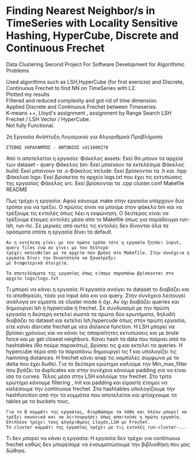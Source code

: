 # Finding Nearest Neighbor/s in TimeSeries with Locality Sensitive Hashing, HyperCube, Discrete and Continuous Frechet

Data Clustering Second Project For Software Development for Algorithmic Problems<br />


Used algorithms such as LSH,HyperCube (for first exersize) and Discrete, Continuous Frechet to find NN on TimeSeries with L2.<br />
Plotted my results<br />
Filtered and reduced complexity and got rid of time dimension.<br />
Applied Discrete and Continuous Frechet between Timeseries.<br />
K-means ++, Lloyd's assignment , assignment by Range Search LSH Frechet / LSH Vector / HyperCube.<br />
Not fully Functional.<br />









2η Εργασία Ανάπτυξη Λογισμικού για Αλγοριθμικά Προβλήματα 

	ΣΤΕΒΗΣ ΧΑΡΑΛΑΜΠΟΣ - ΑΝΤΩΝΙΟΣ sdi1600278
	
Από τι αποτελείται η εργασία:
	Φάκελος assets:	Εκεί θα μπουν τα αρχεία των dataset - query
	Φάκελος bin:		Εκεί μπαίνουν τα εκτελέσιμα
	Φάκελος build:		Εκεί μπαίνουν τα .ο
	Φάκελος include:	Εκεί βρίσκονται τα .h και .hpp
	Φάκελοσ logs:		Εκεί βρίσκεται το αρχείο logs.txt που έχει τις εκτυπώσεις της εργασίας
	Φάκελος src:		Εκεί βρίσκονται τα .cpp
	cluster.conf
	Makefile
	README
	
Πως τρέχει η εργασία:
	Αφού κάνουμε make στην εργασία υπάρχουν δύο τρόποι για να τρέξει. 
	Ο πρώτος είναι να μπούμε στον φάκελο bin και να τρέξουμε τις εντολές όπως λέει η εκφώνηση.
	Ο δεύτερος είναι να τρέξουμε έτοιμες εντολές μέσα από το Makefile όπως για παράδειγμα run-lsh, run-hc. 
	Σε μερικές από αυτές τις εντολές δεν δίνονται όλα τα ορόσματα οπότε η εργασία δίνει τα default.
	
	Αν η εκτέλεση γίνει με τον πρώτο τρόπο τότε η εργασία ζητάει input, query files ενώ αν γίνει με τον δεύτερο
	τρέχει κατευθείαν με τα αρχεία που βρήκε στο Makefile. Στην συνέχεια η εργασία δίνει την δυνατότητα να ξανατρέξει
	με διαφοτερικά στοιχεία.
	
	Τα αποτελέσματα της εργασίας όπως είπαμε παραπάνω βρίσκονται στο αρχείο logs/logs.txt
	
Τι μπορεί να κάνει η εργασία:
	Η εργασία ανοίγει το dataset το διαβάζει και το αποθηκεύει, τόσο για input όσο και για query. 
	Στην συνέχεια λειτουγεί ανάλογα αν είμαστε σε cluster mode ή όχι.
	Αν όχι διαβάζει queries και δημιουργεί lsh ή hypercube ή frechet.
	Σε συνδυασμό με την πρώτη εργασία η δεύτερη εκτελεί σωστά τα πρώτα δύο ερωτήματα, δηλαδή διαβάζει τα dataset και εκτελεί lsh,hypercude 
	όπως στην πρώτη εργασία, είτε κάνει disrcete frechet με νέα distance function.
	Η LSH μπορεί να βρίσκει χρόνους και να κάνει τις απαραίτητες εκτυπώσεις και με brute force και με get closest neighbors.
	Κάνει hash τα data που παίρνει από τα hashtables (θα πούμε παρακάτω), βρίσκει τις g και εκτελεί τα queries.
	H hypercube πέρα από τα παραπάνω δημιουργεί τις f και υπολογίζει τις hamming distances.
	H frechet κάνει snap τις καμπύλες σύμφωνα με το delta που έχει δωθεί. Για το δεύτερο ερώτημα καλούμε την Min_max_filter που βγάζει τα
	duplicates και στην συνέχεια κάνουμε padding για να είναι ίσα τα curves. Τέλος μέσα στην LSH καλούμε την frechet.
	Στο τρίτο ερώτημα κάνουμε filtering , init και padding και είμαστε έτοιμοι να καλέσουμε την continuous frechet.
	Στα hashtables υπολογίζουμε την hashfunction από την τα κομμάτια που αποτελείται και φτίαχνουμε τα tables με τα buckets τους.
	
	Για το Β κομμάτι της εργασίας, διορθώσαμε τα λάθη και πλέον μπορεί να τρέξει κανονικά και να λειτουργήσει όπως απαιτούσε η πρώτη εργασία.
	Επιπλέον τρέχει τους αλγόριθμους Lloyds,LSH με Frechet.
	To cluster κομμάτι της εργασίας τρέχει με τις εντολές run-cluster-...
	
Τι δεν μπορεί να κάνει η εργασία:
	Η εργασία δεν τρέχει για continuous frechet καθώς δεν μπορέσαμε να ενσωματώσουμε την βιβλιοθήκη που μας δώθηκε.


